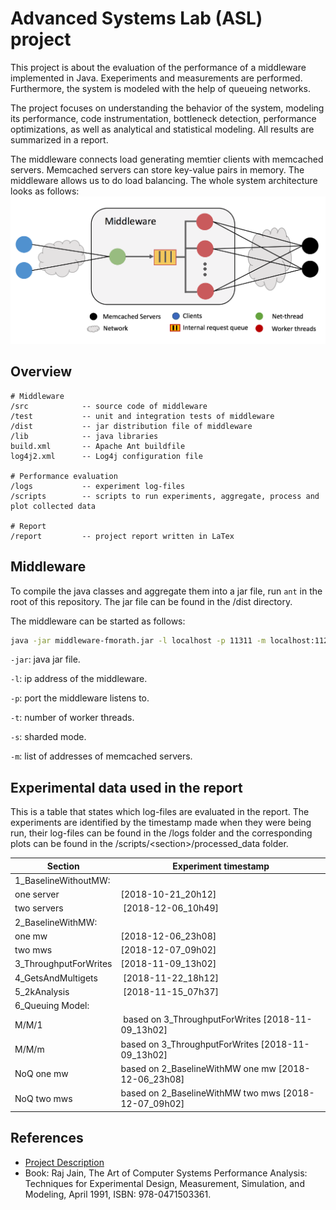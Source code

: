 # Advanced Systems Lab (ASL) project

This project is about the evaluation of the performance of a middleware implemented in Java. Exeperiments and measurements are performed. Furthermore, the system is modeled with the help of queueing networks.

The project focuses on understanding the behavior of the system, modeling its performance, code instrumentation, bottleneck detection, performance optimizations, as well as analytical and statistical modeling. All results are summarized in a report. 

The middleware connects load generating memtier clients with memcached servers. Memcached servers can store key-value pairs in memory. The middleware allows us to do load balancing. The whole system architecture looks as follows:
![alt text](/report/overview.png)


## Overview 
```
# Middleware
/src            -- source code of middleware
/test           -- unit and integration tests of middleware         
/dist           -- jar distribution file of middleware
/lib            -- java libraries 
build.xml       -- Apache Ant buildfile
log4j2.xml      -- Log4j configuration file

# Performance evaluation
/logs           -- experiment log-files
/scripts        -- scripts to run experiments, aggregate, process and plot collected data

# Report
/report         -- project report written in LaTex

```

## Middleware 
To compile the java classes and aggregate them into a jar file, run `ant` in the root of this repository. The jar file can be found in the /dist directory.

The middleware can be started as follows:
```sh
java -jar middleware-fmorath.jar -l localhost -p 11311 -m localhost:11211 -t 64 -s true
```
`-jar`: java jar file. 

`-l`: ip address of the middleware.

`-p`: port the middleware listens to.

`-t`: number of worker threads.

`-s`: sharded mode.

`-m`: list of addresses of memcached servers.

## Experimental data used in the report
This is a table that states which log-files are evaluated in the report. The experiments are identified by the timestamp made when they were being run, their log-files can be found in the /logs folder and the corresponding plots can be found in the /scripts/\<section\>/processed_data folder.

| Section | Experiment timestamp|
| ------------- | ------------- |
| 1_BaselineWithoutMW: |  |
| one server | [2018-10-21_20h12] |
| two servers | [2018-12-06_10h49] |
| 2_BaselineWithMW: | |
| one mw | [2018-12-06_23h08] |
| two mws | [2018-12-07_09h02] | 
| 3_ThroughputForWrites | [2018-11-09_13h02] |
| 4_GetsAndMultigets | [2018-11-22_18h12] | 
| 5_2kAnalysis | [2018-11-15_07h37] | 
| 6_Queuing Model: | | 
| M/M/1 | based on 3_ThroughputForWrites [2018-11-09_13h02] |
| M/M/m | based on 3_ThroughputForWrites [2018-11-09_13h02] |
| NoQ one mw | based on 2_BaselineWithMW one mw [2018-12-06_23h08] |    
| NoQ two mws | based on 2_BaselineWithMW two mws [2018-12-07_09h02] | 

## References
- [Project Description](/report/project_description.pdf)
- Book: Raj Jain, The Art of Computer Systems Performance Analysis: Techniques for Experimental Design, Measurement, Simulation, and Modeling, April 1991, ISBN: 978-0471503361.